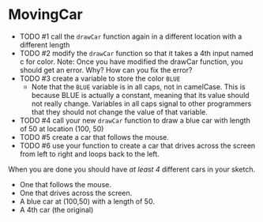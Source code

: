 # MovingCar


* TODO #1 call the `drawCar` function again in a different location with a different length
* TODO #2 modify the `drawCar` function so that it takes a 4th input named c for color. 
    Note: Once you have modified the drawCar function, you should get an error. Why? 
	How can you fix the error?
* TODO #3 create a variable to store the color `BLUE`
  * Note that the `BLUE` variable is in all caps, not in camelCase. This is because BLUE is actually a constant, meaning that its value should not really change. Variables in all caps signal to other programmers that they should not change the value of that variable.
* TODO #4 call your new `drawCar` function to draw a blue car with length of 50 at location (100, 50)    
* TODO #5 create a car that follows the mouse. 
* TODO #6 use your function to create a car that drives across the screen from left to right and loops back to the left.

When you are done you should have *at least 4* different cars in your sketch.
* One that follows the mouse.
* One that drives across the screen.
* A blue car at (100,50) with a length of 50.
* A 4th car (the original) 

